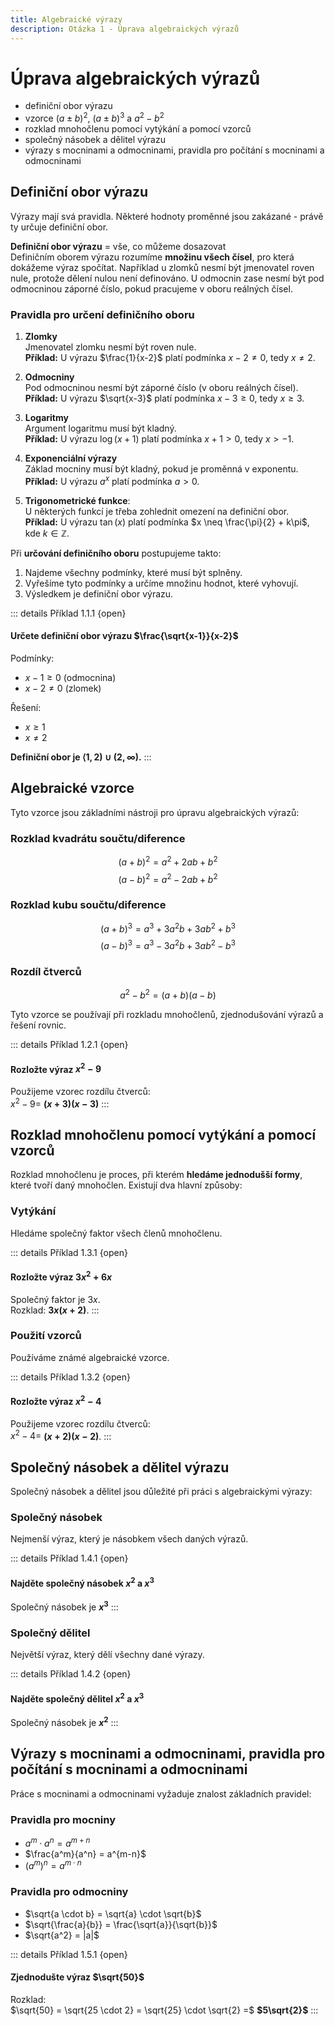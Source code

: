 ```yaml
---
title: Algebraické výrazy
description: Otázka 1 - Úprava algebraických výrazů
---
```


# **Úprava algebraických výrazů**

- definiční obor výrazu
- vzorce $(a \pm b)^2$, $(a \pm b)^3$ a $a^2 - b^2$
- rozklad mnohočlenu pomocí vytýkání a pomocí vzorců
- společný násobek a dělitel výrazu
- výrazy s mocninami a odmocninami, pravidla pro počítání s mocninami a odmocninami

## **Definiční obor výrazu**

Výrazy mají svá pravidla. Některé hodnoty proměnné jsou zakázané - právě ty určuje definiční obor.

**Definiční obor výrazu** = vše, co můžeme dosazovat  
Definičním oborem výrazu rozumíme **množinu všech čísel**, pro která dokážeme výraz spočítat. Například u zlomků nesmí být jmenovatel roven nule, protože dělení nulou není definováno. U odmocnin zase nesmí být pod odmocninou záporné číslo, pokud pracujeme v oboru reálných čísel.

### Pravidla pro určení definičního oboru

1. **Zlomky**  
    Jmenovatel zlomku nesmí být roven nule.  
    **Příklad:** U výrazu $\frac{1}{x-2}$ platí podmínka $x-2 \neq 0$, tedy $x \neq 2$.

2. **Odmocniny**  
    Pod odmocninou nesmí být záporné číslo (v oboru reálných čísel).  
    **Příklad:** U výrazu $\sqrt{x-3}$ platí podmínka $x-3 \geq 0$, tedy $x \geq 3$.

3. **Logaritmy**  
    Argument logaritmu musí být kladný.  
    **Příklad:** U výrazu $\log(x+1)$ platí podmínka $x+1 > 0$, tedy $x > -1$.

4. **Exponenciální výrazy**  
    Základ mocniny musí být kladný, pokud je proměnná v exponentu.  
    **Příklad:** U výrazu $a^x$ platí podmínka $a > 0$.

5. **Trigonometrické funkce**:  
    U některých funkcí je třeba zohlednit omezení na definiční obor.  
    **Příklad:** U výrazu $\tan(x)$ platí podmínka $x \neq \frac{\pi}{2} + k\pi$, kde $k \in \mathbb{Z}$.

Při **určování definičního oboru** postupujeme takto:
1. Najdeme všechny podmínky, které musí být splněny.
2. Vyřešíme tyto podmínky a určíme množinu hodnot, které vyhovují.
3. Výsledkem je definiční obor výrazu.

::: details Příklad 1.1.1 {open}
#### Určete definiční obor výrazu $\frac{\sqrt{x-1}}{x-2}$

Podmínky:
  - $x-1 \geq 0$ (odmocnina)
  - $x-2 \neq 0$ (zlomek)

Řešení:
  - $x \geq 1$
  - $x \neq 2$

**Definiční obor je $\langle 1, 2) \cup (2, \infty)$.**
:::


## **Algebraické vzorce**

Tyto vzorce jsou základními nástroji pro úpravu algebraických výrazů:

### Rozklad kvadrátu součtu/diference

   $$(a + b)^2 = a^2 + 2ab + b^2$$
   $$(a - b)^2 = a^2 - 2ab + b^2$$

### Rozklad kubu součtu/diference

   $$(a + b)^3 = a^3 + 3a^2b + 3ab^2 + b^3$$
   $$(a - b)^3 = a^3 - 3a^2b + 3ab^2 - b^3$$

### Rozdíl čtverců

   $$a^2 - b^2 = (a + b)(a - b)$$

Tyto vzorce se používají při rozkladu mnohočlenů, zjednodušování výrazů a řešení rovnic.

::: details Příklad 1.2.1 {open}
#### Rozložte výraz $x^2 - 9$

Použijeme vzorec rozdílu čtverců:  
$x^2 - 9 =$ **$(x + 3)(x - 3)$**
:::

## **Rozklad mnohočlenu pomocí vytýkání a pomocí vzorců**

Rozklad mnohočlenu je proces, při kterém **hledáme jednodušší formy**, které tvoří daný mnohočlen. Existují dva hlavní způsoby:

### Vytýkání

Hledáme společný faktor všech členů mnohočlenu.

::: details Příklad 1.3.1 {open}
#### Rozložte výraz $3x^2 + 6x$

Společný faktor je $3x$.  
Rozklad: **$3x(x + 2)$**.
:::

### Použití vzorců 

Používáme známé algebraické vzorce.

::: details Příklad 1.3.2 {open}
#### Rozložte výraz $x^2 - 4$

Použijeme vzorec rozdílu čtverců:  
$x^2 - 4 =$ **$(x + 2)(x - 2)$**.
:::

## **Společný násobek a dělitel výrazu**

Společný násobek a dělitel jsou důležité při práci s algebraickými výrazy:

### Společný násobek

Nejmenší výraz, který je násobkem všech daných výrazů.

::: details Příklad 1.4.1 {open}
#### Najděte společný násobek $x^2$ a $x^3$

Společný násobek je **$x^3$**
:::

### Společný dělitel

Největší výraz, který dělí všechny dané výrazy.

::: details Příklad 1.4.2 {open}
#### Najděte společný dělitel $x^2$ a $x^3$

Společný násobek je **$x^2$**
:::

## **Výrazy s mocninami a odmocninami, pravidla pro počítání s mocninami a odmocninami**

Práce s mocninami a odmocninami vyžaduje znalost základních pravidel:

### Pravidla pro mocniny
   - $a^m \cdot a^n = a^{m+n}$
   - $\frac{a^m}{a^n} = a^{m-n}$
   - $(a^m)^n = a^{m \cdot n}$

### Pravidla pro odmocniny
   - $\sqrt{a \cdot b} = \sqrt{a} \cdot \sqrt{b}$
   - $\sqrt{\frac{a}{b}} = \frac{\sqrt{a}}{\sqrt{b}}$
   - $\sqrt{a^2} = |a|$

::: details Příklad 1.5.1 {open}
#### Zjednodušte výraz $\sqrt{50}$

Rozklad:  
$\sqrt{50} = \sqrt{25 \cdot 2} = \sqrt{25} \cdot \sqrt{2} =$ **$5\sqrt{2}$**
:::
